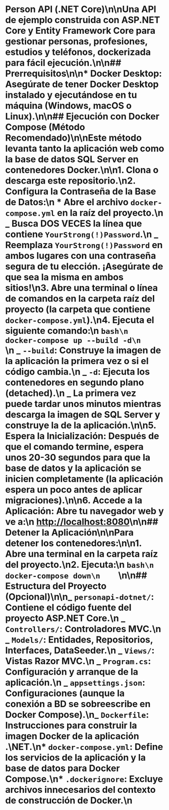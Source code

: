 # Person API (.NET Core)\n\nUna API de ejemplo construida con ASP.NET Core y Entity Framework Core para gestionar personas, profesiones, estudios y teléfonos, dockerizada para fácil ejecución.\n\n## Prerrequisitos\n\n* **Docker Desktop:** Asegúrate de tener Docker Desktop instalado y ejecutándose en tu máquina (Windows, macOS o Linux).\n\n## Ejecución con Docker Compose (Método Recomendado)\n\nEste método levanta tanto la aplicación web como la base de datos SQL Server en contenedores Docker.\n\n1. **Clona o descarga este repositorio.**\n2. **Configura la Contraseña de la Base de Datos:**\n * Abre el archivo `docker-compose.yml` en la raíz del proyecto.\n _ Busca **DOS VECES** la línea que contiene `YourStrong(!)Password`.\n _ Reemplaza `YourStrong(!)Password` en **ambos lugares** con una contraseña segura de tu elección. ¡Asegúrate de que sea la misma en ambos sitios!\n3. **Abre una terminal o línea de comandos** en la carpeta raíz del proyecto (la carpeta que contiene `docker-compose.yml`).\n4. **Ejecuta el siguiente comando:**\n `bash\n    docker-compose up --build -d\n    `\n _ `--build`: Construye la imagen de la aplicación la primera vez o si el código cambia.\n _ `-d`: Ejecuta los contenedores en segundo plano (detached).\n _ La primera vez puede tardar unos minutos mientras descarga la imagen de SQL Server y construye la de la aplicación.\n\n5. **Espera la Inicialización:** Después de que el comando termine, espera unos 20-30 segundos para que la base de datos y la aplicación se inicien completamente (la aplicación espera un poco antes de aplicar migraciones).\n\n6. **Accede a la Aplicación:** Abre tu navegador web y ve a:\n [http://localhost:8080](http://localhost:8080)\n\n## Detener la Aplicación\n\nPara detener los contenedores:\n\n1. Abre una terminal en la carpeta raíz del proyecto.\n2. Ejecuta:\n `bash\n    docker-compose down\n    `\n\n## Estructura del Proyecto (Opcional)\n\n_ `personapi-dotnet/`: Contiene el código fuente del proyecto ASP.NET Core.\n _ `Controllers/`: Controladores MVC.\n _ `Models/`: Entidades, Repositorios, Interfaces, DataSeeder.\n _ `Views/`: Vistas Razor MVC.\n _ `Program.cs`: Configuración y arranque de la aplicación.\n _ `appsettings.json`: Configuraciones (aunque la conexión a BD se sobreescribe en Docker Compose).\n_ `Dockerfile`: Instrucciones para construir la imagen Docker de la aplicación .\NET.\n* `docker-compose.yml`: Define los servicios de la aplicación y la base de datos para Docker Compose.\n* `.dockerignore`: Excluye archivos innecesarios del contexto de construcción de Docker.\n
